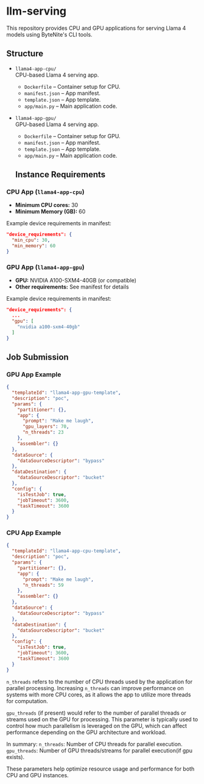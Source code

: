 # llm-serving

This repository provides CPU and GPU applications for serving Llama 4 models using ByteNite's CLI tools.

## Structure

- `llama4-app-cpu/`  
  CPU-based Llama 4 serving app.
  - `Dockerfile` – Container setup for CPU.
  - `manifest.json` – App manifest.
  - `template.json` – App template.
  - `app/main.py` – Main application code.

- `llama4-app-gpu/`  
  GPU-based Llama 4 serving app.
  - `Dockerfile` – Container setup for GPU.
  - `manifest.json` – App manifest.
  - `template.json` – App template.
  - `app/main.py` – Main application code.


  ## Instance Requirements

### CPU App (`llama4-app-cpu`)
- **Minimum CPU cores:** 30
- **Minimum Memory (GB):** 60

Example device requirements in manifest:
```json
"device_requirements": {
  "min_cpu": 30,
  "min_memory": 60
}
```

### GPU App (`llama4-app-gpu`)
- **GPU:** NVIDIA A100-SXM4-40GB (or compatible)
- **Other requirements:** See manifest for details

Example device requirements in manifest:
```json
"device_requirements": {
  ...
  "gpu": [
    "nvidia a100-sxm4-40gb"
  ]
}
```

## Job Submission

### GPU App Example

```json
{
  "templateId": "llama4-app-gpu-template",
  "description": "poc",
  "params": {
    "partitioner": {},
    "app": {
      "prompt": "Make me laugh",
      "gpu_layers": 70,
      "n_threads": 23
    },
    "assembler": {}
  },
  "dataSource": {
    "dataSourceDescriptor": "bypass"
  },
  "dataDestination": {
    "dataSourceDescriptor": "bucket"
  },
  "config": {
    "isTestJob": true,
    "jobTimeout": 3600,
    "taskTimeout": 3600
  }
}
```

### CPU App Example

```json
{
  "templateId": "llama4-app-cpu-template",
  "description": "poc",
  "params": {
    "partitioner": {},
    "app": {
      "prompt": "Make me laugh",
      "n_threads": 59
    },
    "assembler": {}
  },
  "dataSource": {
    "dataSourceDescriptor": "bypass"
  },
  "dataDestination": {
    "dataSourceDescriptor": "bucket"
  },
  "config": {
    "isTestJob": true,
    "jobTimeout": 3600,
    "taskTimeout": 3600
  }
}
```


`n_threads` refers to the number of CPU threads used by the application for parallel processing. Increasing `n_threads` can improve performance on systems with more CPU cores, as it allows the app to utilize more threads for computation.

`gpu_threads` (if present) would refer to the number of parallel threads or streams used on the GPU for processing. This parameter is typically used to control how much parallelism is leveraged on the GPU, which can affect performance depending on the GPU architecture and workload.

In summary:
`n_threads`: Number of CPU threads for parallel execution.
`gpu_threads`: Number of GPU threads/streams for parallel execution(if gpu exists).

These parameters help optimize resource usage and performance for both CPU and GPU instances.

